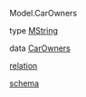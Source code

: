 Model.CarOwners

type [MString](Model-CarOwners.html#t:MString)

data [CarOwners](Model-CarOwners.html#t:CarOwners)

[relation](Model-CarOwners.html#v:relation)

[schema](Model-CarOwners.html#v:schema)
